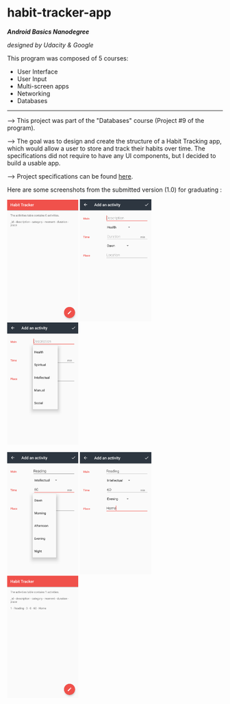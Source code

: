 # habit-tracker-app

**_Android Basics Nanodegree_**

   _designed by Udacity & Google_

This program was composed of 5 courses:
* User Interface
* User Input
* Multi-screen apps
* Networking
* Databases

---

--> This project was part of the "Databases" course (Project #9 of the program).

--> The goal was to design and create the structure of a Habit Tracking app, which would allow a user to store and track their habits over time. The specifications did not require to have any UI components, but I decided to build a usable app.

--> Project specifications can be found [here](documentation/udacity-abn-habit-tracker-app-specifications.pdf).

Here are some screenshots from the submitted version (1.0) for graduating :

<img src ="documentation/screenshots/udacity-abn-habit-tracker-app-v1.0-ss1.png?raw=true" width="33%"></img>
<img src ="documentation/screenshots/udacity-abn-habit-tracker-app-v1.0-ss2.png?raw=true" width="33%"></img>
<img src ="documentation/screenshots/udacity-abn-habit-tracker-app-v1.0-ss3.png?raw=true" width="33%"></img>

<img src ="documentation/screenshots/udacity-abn-habit-tracker-app-v1.0-ss4.png?raw=true" width="33%"></img>
<img src ="documentation/screenshots/udacity-abn-habit-tracker-app-v1.0-ss5.png?raw=true" width="33%"></img>
<img src ="documentation/screenshots/udacity-abn-habit-tracker-app-v1.0-ss6.png?raw=true" width="33%"></img>
